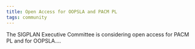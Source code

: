 ```yaml
---
title: Open Access for OOPSLA and PACM PL
tags: community
---
```


The SIGPLAN Executive Committee is considering open access for PACM PL and for OOPSLA....